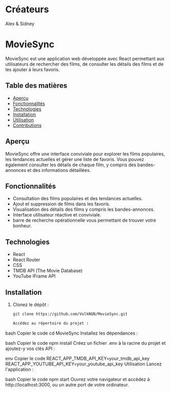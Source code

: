 # Créateurs
Alex & Sidney

# MovieSync

MovieSync est une application web développée avec React permettant aux utilisateurs de rechercher des films, de consulter les détails des films et de les ajouter à leurs favoris.

## Table des matières

- [Aperçu](#aperçu)
- [Fonctionnalités](#fonctionnalités)
- [Technologies](#technologies)
- [Installation](#installation)
- [Utilisation](#utilisation)
- [Contributions](#contributions)

## Aperçu

MovieSync offre une interface conviviale pour explorer les films populaires, les tendances actuelles et gérer une liste de favoris. Vous pouvez également consulter les détails de chaque film, y compris des bandes-annonces et des informations détaillées.

## Fonctionnalités

- Consultation des films populaires et des tendances actuelles.
- Ajout et suppression de films dans les favoris.
- Visualisation des détails des films y compris les bandes-annonces.
- Interface utilisateur réactive et conviviale.
- barre de recherche opérationnelle vous permettant de trouver votre bonheur.

## Technologies

- React
- React Router
- CSS
- TMDB API (The Movie Database)
- YouTube IFrame API

## Installation

1. Clonez le dépôt :

   ```bash
   git clone https://github.com/VolkNGN/MovieSync.git

   Accédez au répertoire du projet :

bash
Copier le code
cd MovieSync
Installez les dépendances :

bash
Copier le code
npm install
Créez un fichier .env à la racine du projet et ajoutez-y vos clés API :

env
Copier le code
REACT_APP_TMDB_API_KEY=your_tmdb_api_key
REACT_APP_YOUTUBE_API_KEY=your_youtube_api_key
Utilisation
Lancez l'application :

bash
Copier le code
npm start
Ouvrez votre navigateur et accédez à http://localhost:3000, ou un autre port de votre ordinateur.
